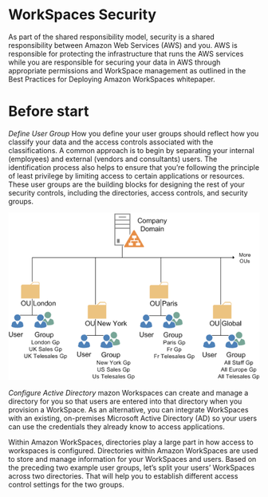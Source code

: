 # WorkSpaces Security

As part of the shared responsibility model, security is a shared responsibility between Amazon Web Services (AWS) and you. AWS is responsible for protecting the infrastructure that runs the AWS services while you are responsible for securing your data in AWS through appropriate permissions and WorkSpace management as outlined in the Best Practices for Deploying Amazon WorkSpaces whitepaper. 

# Before start
*Define User Group*
How you define your user groups should reflect how you classify your data and the access controls associated with the classifications. A common approach is to begin by separating your internal (employees) and external (vendors and consultants) users. The identification process also helps to ensure that you’re following the principle of least privilege by limiting access to certain applications or resources. These user groups are the building blocks for designing the rest of your security controls, including the directories, access controls, and security groups.

![workspaces-poc](images/ou.png)

*Configure Active Directory*
mazon Workspaces can create and manage a directory for you so that users are entered into that directory when you provision a WorkSpace. As an alternative, you can integrate WorkSpaces with an existing, on-premises Microsoft Active Directory (AD) so your users can use the credentials they already know to access applications.

Within Amazon WorkSpaces, directories play a large part in how access to workspaces is configured. Directories within Amazon WorkSpaces are used to store and manage information for your WorkSpaces and users. Based on the preceding two example user groups, let’s split your users’ WorkSpaces across two directories. That will help you to establish different access control settings for the two groups.
